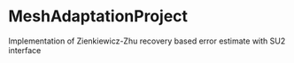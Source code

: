 # MeshAdaptationProject
Implementation of Zienkiewicz-Zhu recovery based error estimate with SU2 interface
